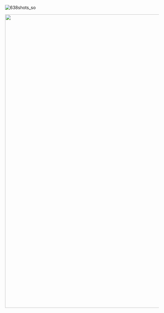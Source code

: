 ![638shots_so](https://github.com/carincon93/Algoritmos-de-planificacion/assets/18555989/7225847d-e27a-4c2b-9ce2-9233dfae3413)


<img align="center" width="960px" src="https://github.com/carincon93/Algoritmos-de-planificacion/assets/18555989/bffab028-644c-4e38-89c7-3ca3464eb769">
